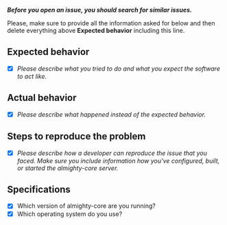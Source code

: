 ***Before you open an issue, you should search for similar issues.***

Please, make sure to provide all the information asked for below and then delete everything above **Expected behavior** including this line.

## Expected behavior

- [x] *Please describe what you tried to do and what you expect the software to act like.*

## Actual behavior

- [x] *Please describe what happened instead of the expected behavior.*

## Steps to reproduce the problem

- [x] *Please describe how a developer can reproduce the issue that you faced.
Make sure you include information how you've configured, built, or started the almighty-core server.*

## Specifications

 - [x] Which version of almighty-core are you running?
 - [x] Which operating system do you use?
